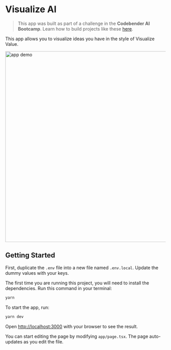 # Visualize AI

> This app was built as part of a challenge in the **Codebender AI Bootcamp**. Learn how to build projects like these [here](https://lastcodebender.com/bootcamp).

This app allows you to visualize ideas you have in the style of Visualize Value.

<img src="./screenshot.jpg" alt="app demo" width=600 />

## Getting Started

First, duplicate the `.env` file into a new file named `.env.local`. Update the dummy values with your keys.

The first time you are running this project, you will need to install the dependencies. Run this command in your terminal:

```bash
yarn
```

To start the app, run:

```bash
yarn dev
```

Open [http://localhost:3000](http://localhost:3000) with your browser to see the result.

You can start editing the page by modifying `app/page.tsx`. The page auto-updates as you edit the file.
